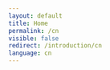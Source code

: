 ```yaml
---
layout: default
title: Home
permalink: /cn
visible: false
redirect: /introduction/cn
language: cn
---
```

